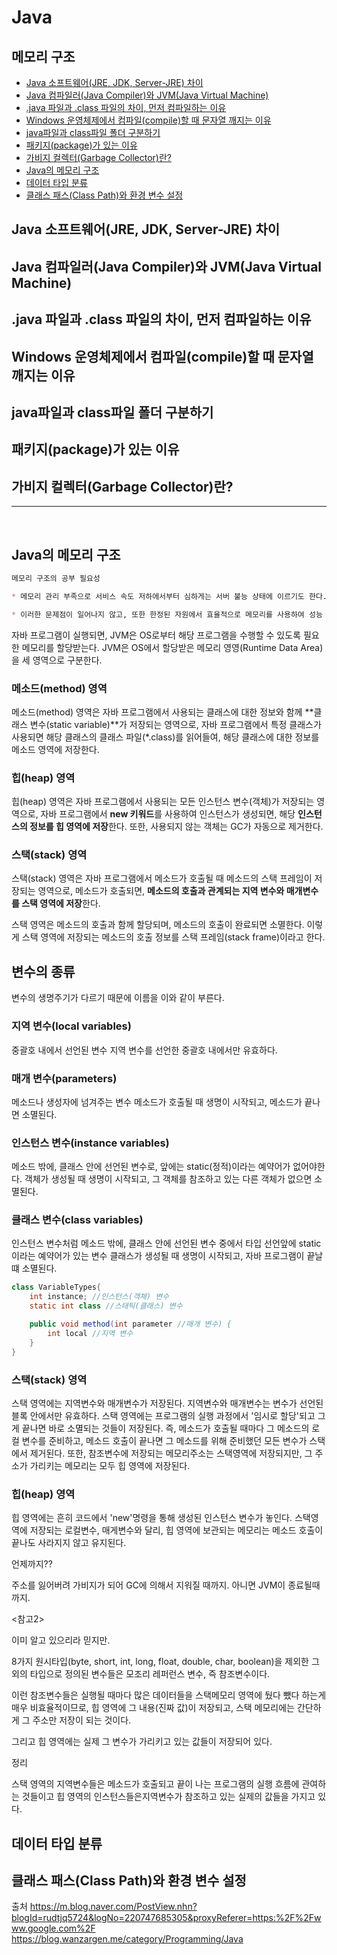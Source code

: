 # Java

## 메모리 구조

* [Java 소프트웨어(JRE, JDK, Server-JRE) 차이](#Java-소프트웨어(JRE,-JDK,-Server-JRE)-차이)
* [Java 컴파일러(Java Compiler)와 JVM(Java Virtual Machine)](#Java-컴파일러(Java-Compiler)와-JVM(Java-Virtual-Machine))
* [.java 파일과 .class 파일의 차이, 먼저 컴파일하는 이유](#.java-파일과-.class-파일의-차이,-먼저-컴파일하는-이유)
* [Windows 운영체제에서 컴파일(compile)할 때 문자열 깨지는 이유](#Windows-운영체제에서-컴파일(compile)할-때-문자열-깨지는-이유)
* [java파일과 class파일 폴더 구분하기](#java파일과-class파일-폴더-구분하기)
* [패키지(package)가 있는 이유](#패키지(package)가-있는-이유)
* [가비지 컬렉터(Garbage Collector)란?](#가비지-컬렉터(Garbage-Collector)란?)
* [Java의 메모리 구조](#Java의-메모리-구조)
* [데이터 타입 분류](#데이터-타입-분류)
* [클래스 패스(Class Path)와 환경 변수 설정](#클래스-패스(Class-Path)와-환경-변수-설정)


## Java 소프트웨어(JRE, JDK, Server-JRE) 차이
## Java 컴파일러(Java Compiler)와 JVM(Java Virtual Machine)
## .java 파일과 .class 파일의 차이, 먼저 컴파일하는 이유
## Windows 운영체제에서 컴파일(compile)할 때 문자열 깨지는 이유
## java파일과 class파일 폴더 구분하기 
## 패키지(package)가 있는 이유
## 가비지 컬렉터(Garbage Collector)란?

***

<br>

## **Java의 메모리 구조**

```Markdown
메모리 구조의 공부 필요성

* 메모리 관리 부족으로 서비스 속도 저하에서부터 심하게는 서버 불능 상태에 이르기도 한다.

* 이러한 문제점이 일어나지 않고, 또한 한정된 자원에서 효율적으로 메모리를 사용하여 성능 향상도 가능하다.
```

자바 프로그램이 실행되면, JVM은 OS로부터 해당 프로그램을 수행할 수 있도록 필요한 메모리를 할당받는다. JVM은 OS에서 할당받은 메모리 영영(Runtime Data Area)을 세 영역으로 구분한다.

### **메소드(method) 영역**

메소드(method) 영역은 자바 프로그램에서 사용되는 클래스에 대한 정보와 함께 **클래스 변수(static variable)**가 저장되는 영역으로, 자바 프로그램에서 특정 클래스가 사용되면 해당 클래스의 클래스 파일(*.class)를 읽어들여, 해당 클래스에 대한 정보를 메소드 영역에 저장한다.

### **힙(heap) 영역**
힙(heap) 영역은 자바 프로그램에서 사용되는 모든 인스턴스 변수(객체)가 저장되는 영역으로, 자바 프로그램에서 **new 키워드**를 사용하여 인스턴스가 생성되면, 해당 **인스턴스의 정보를 힙 영역에 저장**한다.
또한, 사용되지 않는 객체는 GC가 자동으로 제거한다.

### **스택(stack) 영역**
스택(stack) 영역은 자바 프로그램에서 메소드가 호출될 때 메소드의 스택 프레임이 저장되는 영역으로, 메소드가 호출되면, **메소드의 호출과 관계되는 지역 변수와 매개변수를 스택 영역에 저장**한다.

스택 영역은 메소드의 호출과 함께 할당되며, 메소드의 호출이 완료되면 소멸한다. 이렇게 스택 영역에 저장되는 메소드의 호출 정보를 스택 프레임(stack frame)이라고 한다.

## **변수의 종류**
변수의 생명주기가 다르기 때문에 이름을 이와 같이 부른다.

### **지역 변수(local variables)**
중괄호 내에서 선언된 변수
지역 변수를 선언한 중괄호 내에서만 유효하다.

### **매개 변수(parameters)**
메소드나 생성자에 넘겨주는 변수 
메소드가 호출될 때 생명이 시작되고, 메소드가 끝나면 소멸된다.

### **인스턴스 변수(instance variables)**
메소드 밖에, 클래스 안에 선언된 변수로, 앞에는 static(정적)이라는 예약어가 없어야한다.
객체가 생성될 때 생명이 시작되고, 그 객체를 참조하고 있는 다른 객체가 없으면 소멸된다.

### **클래스 변수(class variables)**
인스턴스 변수처럼 메소드 밖에, 클래스 안에 선언된 변수 중에서 타입 선언앞에 static 이라는 예약어가 있는 변수
클래스가 생성될 때 생명이 시작되고, 자바 프로그램이 끝날 떄 소멸된다.


```java
class VariableTypes{
    int instance; //인스턴스(객체) 변수
    static int class //스태틱(클래스) 변수

    public void method(int parameter //매개 변수) {
        int local //지역 변수
    }
}
```
### **스택(stack) 영역**

스택 영역에는 지역변수와 매개변수가 저장된다.
지역변수와 매개변수는 변수가 선언된 블록 안에서만 유효하다. 스택 영역에는 프로그램의 실행 과정에서 '임시로 할당'되고 그게 끝나면 바로 소멸되는 것들이 저장된다.
즉, 메소드가 호출될 때마다 그 메소드의 로컬 변수를 준비하고, 메소드 호출이 끝나면 그 메소드를 위해 준비했던 모든 변수가 스택에서 제거된다.
또한, 참조변수에 저장되는 메모리주소는 스택영역에 저장되지만, 그 주소가 가리키는 메모리는 모두 힙 영역에 저장된다.

### **힙(heap) 영역**

힙 영역에는 흔히 코드에서 'new'명령을 통해 생성된 인스턴스 변수가 놓인다.
스택영역에 저장되는 로컬변수, 매게변수와 달리, 힙 영역에 보관되는 메모리는 메소드 호출이 끝나도 사라지지 않고 유지된다.

언제까지??

주소를 잃어버려 가비지가 되어 GC에 의해서 지워질 때까지. 
아니면 JVM이 종료될때까지.

<참고2> 

이미 알고 있으리라 믿지만.

8가지 원시타입(byte, short, int, long, float, double, char, boolean)을 제외한 그외의 타입으로 정의된 변수들은 
모조리 레퍼런스 변수, 즉 참조변수이다.

이런 참조변수들은 실행될 때마다 많은 데이터들을 스택메모리 영역에 뒀다 뺐다 하는게 매우 비효율적이므로,
힙 영역에 그 내용(진짜 값)이 저장되고, 스택 메모리에는 간단하게 그 주소만 저장이 되는 것이다.

그리고 힙 영역에는 실제 그 변수가 가리키고 있는 값들이 저장되어 있다.

정리

스택 영역의 지역변수들은 메소드가 호출되고 끝이 나는 프로그램의 실행 흐름에 관여하는 것들이고
힙 영역의 인스턴스들은지역변수가 참조하고 있는 실제의 값들을 가지고 있다.


## 데이터 타입 분류
## 클래스 패스(Class Path)와 환경 변수 설정


출처
https://m.blog.naver.com/PostView.nhn?blogId=rudtjq5724&logNo=220747685305&proxyReferer=https:%2F%2Fwww.google.com%2F
https://blog.wanzargen.me/category/Programming/Java